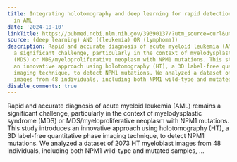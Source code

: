 ```yaml
---
title: Integrating holotomography and deep learning for rapid detection of NPM1 mutations
  in AML
date: '2024-10-10'
linkTitle: https://pubmed.ncbi.nlm.nih.gov/39390137/?utm_source=curl&utm_medium=rss&utm_campaign=pubmed-2&utm_content=1byXLWG-5Hn0_qdLgZYpDfLA2UWGhGNgZGereuo1rJN2aoAQXP&fc=20220814223158&ff=20241011200423&v=2.18.0.post9+e462414
source: (deep learning) AND ((leukemia) OR (lymphoma))
description: Rapid and accurate diagnosis of acute myeloid leukemia (AML) remains
  a significant challenge, particularly in the context of myelodysplastic syndrome
  (MDS) or MDS/myeloproliferative neoplasm with NPM1 mutations. This study introduces
  an innovative approach using holotomography (HT), a 3D label-free quantitative phase
  imaging technique, to detect NPM1 mutations. We analyzed a dataset of 2073 HT myeloblast
  images from 48 individuals, including both NPM1 wild-type and mutated samples, ...
disable_comments: true
---
```

Rapid and accurate diagnosis of acute myeloid leukemia (AML) remains a significant challenge, particularly in the context of myelodysplastic syndrome (MDS) or MDS/myeloproliferative neoplasm with NPM1 mutations. This study introduces an innovative approach using holotomography (HT), a 3D label-free quantitative phase imaging technique, to detect NPM1 mutations. We analyzed a dataset of 2073 HT myeloblast images from 48 individuals, including both NPM1 wild-type and mutated samples, ...